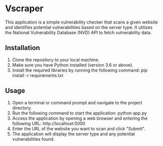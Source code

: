 # Vscraper

This application is a simple vulnerability checker that scans a given website and identifies potential vulnerabilities based on the server type. It utilizes the National Vulnerability Database (NVD) API to fetch vulnerability data.

## Installation

1. Clone the repository to your local machine.
2. Make sure you have Python installed (version 3.6 or above).
3. Install the required libraries by running the following command: 
   pip install -r requirements.txt

## Usage

1. Open a terminal or command prompt and navigate to the project directory.
2. Run the following command to start the application:
   python app.py
3. Access the application by opening a web browser and entering the following URL:
   http://localhost:5000
4. Enter the URL of the website you want to scan and click "Submit".
5. The application will display the server type and any potential vulnerabilities found.


